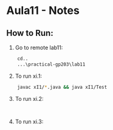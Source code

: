# Aula11 - Notes

## How to Run:
1. Go to remote lab11:
```bash
    cd..
    ...\practical-gp203\lab11
   ```
2. To run xi.1:
```bash
    javac xI1/*.java && java xI1/Test
```
3. To run xi.2:
```bash
    
```

4. To run xi.3:
```bash
    
```